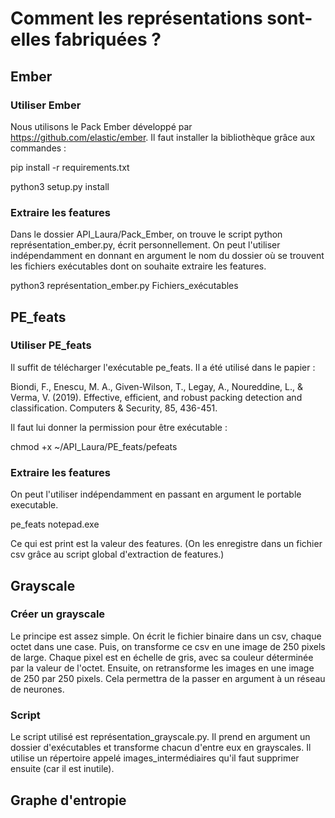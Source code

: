# Comment les représentations sont-elles fabriquées ?

## Ember

### Utiliser Ember

Nous utilisons le Pack Ember développé par https://github.com/elastic/ember. Il faut installer la bibliothèque grâce aux commandes :

pip install -r requirements.txt

python3 setup.py install

### Extraire les features

Dans le dossier API_Laura/Pack_Ember, on trouve le script python représentation_ember.py, écrit personnellement.
On peut l'utiliser indépendamment en donnant en argument le nom du dossier où se trouvent les fichiers exécutables dont on souhaite extraire les features.

python3 représentation_ember.py Fichiers_exécutables

## PE_feats

### Utiliser PE_feats

Il suffit de télécharger l'exécutable pe_feats. Il a été utilisé dans le papier :

Biondi, F., Enescu, M. A., Given-Wilson, T., Legay, A., Noureddine, L., & Verma, V. (2019). Effective, efficient, and robust packing detection and classification. Computers & Security, 85, 436-451.

Il faut lui donner la permission pour être exécutable :

chmod +x ~/API_Laura/PE_feats/pefeats

### Extraire les features

On peut l'utiliser indépendamment en passant en argument le portable executable.

pe_feats notepad.exe

Ce qui est print est la valeur des features. (On les enregistre dans un fichier csv grâce au script global d'extraction de features.)

## Grayscale

### Créer un grayscale

Le principe est assez simple. On écrit le fichier binaire dans un csv, chaque octet dans une case. Puis, on transforme ce csv en une image de 250 pixels de large. 
Chaque pixel est en échelle de gris, avec sa couleur déterminée par la valeur de l'octet. Ensuite, on retransforme les images en une image de 250 par 250 pixels.
Cela permettra de la passer en argument à un réseau de neurones.

### Script

Le script utilisé est représentation_grayscale.py. Il prend en argument un dossier d'exécutables et transforme chacun d'entre eux en grayscales.
Il utilise un répertoire appelé images_intermédiaires qu'il faut supprimer ensuite (car il est inutile).


## Graphe d'entropie

###
